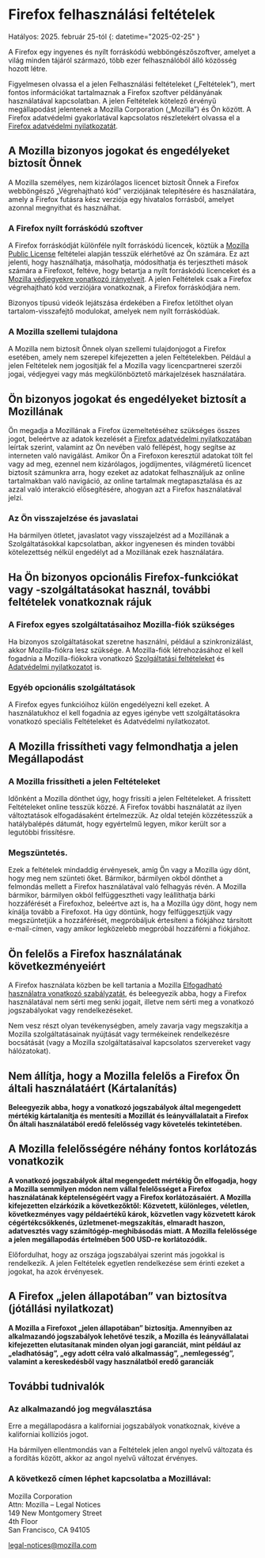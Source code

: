﻿# Firefox felhasználási feltételek

Hatályos: 2025. február 25-tól
{: datetime="2025-02-25" }

A Firefox egy ingyenes és nyílt forráskódú webböngészőszoftver, amelyet a világ minden tájáról származó, több ezer felhasználóból álló közösség hozott létre.

Figyelmesen olvassa el a jelen Felhasználási feltételeket („Feltételek”), mert fontos információkat tartalmaznak a Firefox szoftver példányának használatával kapcsolatban. A jelen Feltételek kötelező érvényű megállapodást jelentenek a Mozilla Corporation („Mozilla”) és Ön között. A Firefox adatvédelmi gyakorlatával kapcsolatos részletekért olvassa el a [Firefox adatvédelmi nyilatkozatát](https://www.mozilla.org/privacy/firefox/#notice).

## A Mozilla bizonyos jogokat és engedélyeket biztosít Önnek

A Mozilla személyes, nem kizárólagos licencet biztosít Önnek a Firefox webböngésző „Végrehajtható kód” verziójának telepítésére és használatára, amely a Firefox futásra kész verziója egy hivatalos forrásból, amelyet azonnal megnyithat és használhat.

### A Firefox nyílt forráskódú szoftver

A Firefox forráskódját különféle nyílt forráskódú licencek, köztük a [Mozilla Public License](https://www.mozilla.org/MPL/) feltételei alapján tesszük elérhetővé az Ön számára. Ez azt jelenti, hogy használhatja, másolhatja, módosíthatja és terjesztheti mások számára a Firefoxot, feltéve, hogy betartja a nyílt forráskódú licenceket és a [Mozilla védjegyekre vonatkozó irányelveit](https://www.mozilla.org/foundation/trademarks/policy/). A jelen Feltételek csak a Firefox végrehajtható kód verziójára vonatkoznak, a Firefox forráskódjára nem.

Bizonyos típusú videók lejátszása érdekében a Firefox letölthet olyan tartalom-visszafejtő modulokat, amelyek nem nyílt forráskódúak.

### A Mozilla szellemi tulajdona

A Mozilla nem biztosít Önnek olyan szellemi tulajdonjogot a Firefox esetében, amely nem szerepel kifejezetten a jelen Feltételekben. Például a jelen Feltételek nem jogosítják fel a Mozilla vagy licencpartnerei szerzői jogai, védjegyei vagy más megkülönböztető márkajelzések használatára.

## Ön bizonyos jogokat és engedélyeket biztosít a Mozillának

Ön megadja a Mozillának a Firefox üzemeltetéséhez szükséges összes jogot, beleértve az adatok kezelését a [Firefox adatvédelmi nyilatkozatában](https://www.mozilla.org/privacy/firefox/#notice) leírtak szerint, valamint az Ön nevében való fellépést, hogy segítse az interneten való navigálást. Amikor Ön a Firefoxon keresztül adatokat tölt fel vagy ad meg, ezennel nem kizárólagos, jogdíjmentes, világméretű licencet biztosít számunkra arra, hogy ezeket az adatokat felhasználjuk az online tartalmakban való navigáció, az online tartalmak megtapasztalása és az azzal való interakció elősegítésére, ahogyan azt a Firefox használatával jelzi.

### Az Ön visszajelzése és javaslatai

Ha bármilyen ötletet, javaslatot vagy visszajelzést ad a Mozillának a Szolgáltatásokkal kapcsolatban, akkor ingyenesen és minden további kötelezettség nélkül engedélyt ad a Mozillának ezek használatára.

## Ha Ön bizonyos opcionális Firefox-funkciókat vagy -szolgáltatásokat használ, további feltételek vonatkoznak rájuk

### A Firefox egyes szolgáltatásaihoz Mozilla-fiók szükséges

Ha bizonyos szolgáltatásokat szeretne használni, például a szinkronizálást, akkor Mozilla-fiókra lesz szüksége. A Mozilla-fiók létrehozásához el kell fogadnia a Mozilla-fiókokra vonatkozó [Szolgáltatási feltételeket](https://www.mozilla.org/about/legal/terms/services/) és [Adatvédelmi nyilatkozatot](https://www.mozilla.org/privacy/mozilla-accounts/) is.

### Egyéb opcionális szolgáltatások

A Firefox egyes funkcióihoz külön engedélyezni kell ezeket. A használatukhoz el kell fogadnia az egyes igénybe vett szolgáltatásokra vonatkozó speciális Feltételeket és Adatvédelmi nyilatkozatot.

## A Mozilla frissítheti vagy felmondhatja a jelen Megállapodást

### A Mozilla frissítheti a jelen Feltételeket

Időnként a Mozilla dönthet úgy, hogy frissíti a jelen Feltételeket. A frissített Feltételeket online tesszük közzé. A Firefox további használatát az ilyen változtatások elfogadásaként értelmezzük. Az oldal tetején közzétesszük a hatálybalépés dátumát, hogy egyértelmű legyen, mikor került sor a legutóbbi frissítésre.

### Megszüntetés.

Ezek a feltételek mindaddig érvényesek, amíg Ön vagy a Mozilla úgy dönt, hogy meg nem szünteti őket. Bármikor, bármilyen okból dönthet a felmondás mellett a Firefox használatával való felhagyás révén. A Mozilla bármikor, bármilyen okból felfüggesztheti vagy leállíthatja bárki hozzáférését a Firefoxhoz, beleértve azt is, ha a Mozilla úgy dönt, hogy nem kínálja tovább a Firefoxot. Ha úgy döntünk, hogy felfüggesztjük vagy megszüntetjük a hozzáférését, megpróbáljuk értesíteni a fiókjához társított e-mail-címen, vagy amikor legközelebb megpróbál hozzáférni a fiókjához.

## Ön felelős a Firefox használatának következményeiért

A Firefox használata közben be kell tartania a Mozilla [Elfogadható használatra vonatkozó szabályzatát](https://www.mozilla.org/about/legal/acceptable-use/), és beleegyezik abba, hogy a Firefox használatával nem sérti meg senki jogait, illetve nem sérti meg a vonatkozó jogszabályokat vagy rendelkezéseket.

Nem vesz részt olyan tevékenységben, amely zavarja vagy megszakítja a Mozilla szolgáltatásainak nyújtását vagy termékeinek rendelkezésre bocsátását (vagy a Mozilla szolgáltatásaival kapcsolatos szervereket vagy hálózatokat).

## Nem állítja, hogy a Mozilla felelős a Firefox Ön általi használatáért (Kártalanítás)

**Beleegyezik abba, hogy a vonatkozó jogszabályok által megengedett mértékig kártalanítja és mentesíti a Mozillát és leányvállalatait a Firefox Ön általi használatából eredő felelősség vagy követelés tekintetében.**

## A Mozilla felelősségére néhány fontos korlátozás vonatkozik

**A vonatkozó jogszabályok által megengedett mértékig Ön elfogadja, hogy a Mozilla semmilyen módon nem vállal felelősséget a Firefox használatának képtelenségéért vagy a Firefox korlátozásaiért. A Mozilla kifejezetten elzárkózik a következőktől: Közvetett, különleges, véletlen, következményes vagy példaértékű károk, közvetlen vagy közvetett károk cégértékcsökkenés, üzletmenet-megszakítás, elmaradt haszon, adatvesztés vagy számítógép-meghibásodás miatt. A Mozilla felelőssége a jelen megállapodás értelmében 500 USD-re korlátozódik.**

Előfordulhat, hogy az országa jogszabályai szerint más jogokkal is rendelkezik. A jelen Feltételek egyetlen rendelkezése sem érinti ezeket a jogokat, ha azok érvényesek.

## A Firefox „jelen állapotában” van biztosítva (jótállási nyilatkozat)

**A Mozilla a Firefoxot „jelen állapotában” biztosítja. Amennyiben az alkalmazandó jogszabályok lehetővé teszik, a Mozilla és leányvállalatai kifejezetten elutasítanak minden olyan jogi garanciát, mint például az „eladhatóság”, „egy adott célra való alkalmasság”, „nemlegesség”, valamint a kereskedésből vagy használatból eredő garanciák**

## További tudnivalók

### Az alkalmazandó jog megválasztása

Erre a megállapodásra a kaliforniai jogszabályok vonatkoznak, kivéve a kaliforniai kollíziós jogot.

Ha bármilyen ellentmondás van a Feltételek jelen angol nyelvű változata és a fordítás között, akkor az angol nyelvű változat érvényes.

### A következő címen léphet kapcsolatba a Mozillával:

Mozilla Corporation <br>
Attn: Mozilla – Legal Notices <br>
149 New Montgomery Street <br>
4th Floor <br>
San Francisco, CA 94105

legal-notices@mozilla.com
